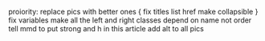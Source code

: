 proiority:
replace pics with better ones
{
fix titles list href
make collapsible
}
fix variables 
make all the left and right classes depend on name not order
tell mmd to put strong and h in this article
add alt to all pics